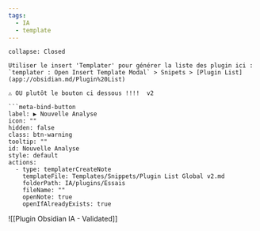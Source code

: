 ```yaml
---
tags:
  - IA
  - template
---
```


```ad-tip
collapse: Closed

Utiliser le insert 'Templater' pour générer la liste des plugin ici :  
`templater : Open Insert Template Modal` > Snipets > [Plugin List](app://obsidian.md/Plugin%20List)

⚠️ OU plutôt le bouton ci dessous !!!!  v2

```meta-bind-button
label: ▶️ Nouvelle Analyse
icon: ""
hidden: false
class: btn-warning
tooltip: ""
id: Nouvelle Analyse
style: default
actions:
  - type: templaterCreateNote
    templateFile: Templates/Snippets/Plugin List Global v2.md
    folderPath: IA/plugins/Essais
    fileName: ""
    openNote: true
    openIfAlreadyExists: true

```


![[Plugin Obsidian IA - Validated]]